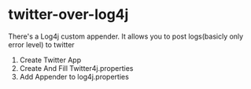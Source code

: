 # twitter-over-log4j
There's a Log4j custom appender. It allows you to post logs(basicly only error level) to twitter


1. Create Twitter App
2. Create And Fill Twitter4j.properties
3. Add Appender to log4j.properties
